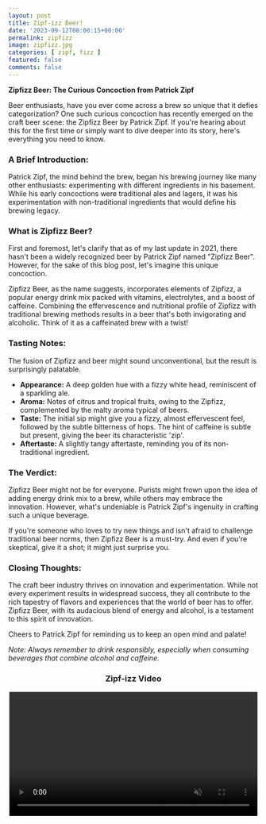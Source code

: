 ```yaml
---
layout: post
title: Zipf-izz Beer!
date: '2023-09-12T08:00:15+00:00'
permalink: zipfizz
image: zipfizz.jpg
categories: [ zipf, fizz ]
featured: false
comments: false 
---
```

**Zipfizz Beer: The Curious Concoction from Patrick Zipf**

Beer enthusiasts, have you ever come across a brew so unique that it defies categorization? One such curious concoction has recently emerged on the craft beer scene: the Zipfizz Beer by Patrick Zipf. If you're hearing about this for the first time or simply want to dive deeper into its story, here's everything you need to know.

### A Brief Introduction:

Patrick Zipf, the mind behind the brew, began his brewing journey like many other enthusiasts: experimenting with different ingredients in his basement. While his early concoctions were traditional ales and lagers, it was his experimentation with non-traditional ingredients that would define his brewing legacy.

### What is Zipfizz Beer?

First and foremost, let's clarify that as of my last update in 2021, there hasn't been a widely recognized beer by Patrick Zipf named "Zipfizz Beer". However, for the sake of this blog post, let's imagine this unique concoction. 

Zipfizz Beer, as the name suggests, incorporates elements of Zipfizz, a popular energy drink mix packed with vitamins, electrolytes, and a boost of caffeine. Combining the effervescence and nutritional profile of Zipfizz with traditional brewing methods results in a beer that's both invigorating and alcoholic. Think of it as a caffeinated brew with a twist!

### Tasting Notes:

The fusion of Zipfizz and beer might sound unconventional, but the result is surprisingly palatable. 

- **Appearance:** A deep golden hue with a fizzy white head, reminiscent of a sparkling ale.
- **Aroma:** Notes of citrus and tropical fruits, owing to the Zipfizz, complemented by the malty aroma typical of beers.
- **Taste:** The initial sip might give you a fizzy, almost effervescent feel, followed by the subtle bitterness of hops. The hint of caffeine is subtle but present, giving the beer its characteristic 'zip'.
- **Aftertaste:** A slightly tangy aftertaste, reminding you of its non-traditional ingredient.

### The Verdict:

Zipfizz Beer might not be for everyone. Purists might frown upon the idea of adding energy drink mix to a brew, while others may embrace the innovation. However, what's undeniable is Patrick Zipf's ingenuity in crafting such a unique beverage.

If you're someone who loves to try new things and isn't afraid to challenge traditional beer norms, then Zipfizz Beer is a must-try. And even if you're skeptical, give it a shot; it might just surprise you.

### Closing Thoughts:

The craft beer industry thrives on innovation and experimentation. While not every experiment results in widespread success, they all contribute to the rich tapestry of flavors and experiences that the world of beer has to offer. Zipfizz Beer, with its audacious blend of energy and alcohol, is a testament to this spirit of innovation.

Cheers to Patrick Zipf for reminding us to keep an open mind and palate!

*Note: Always remember to drink responsibly, especially when consuming beverages that combine alcohol and caffeine.*

<div>
    <center>
        <h3>Zipf-izz Video</h3>
        <video controls width="500" autoplay muted>
            <source src="/assets/videos/video.mp4" type="video/mp4">           
            <p>Sorry, your broswer doesn't support embedded videos. Here's the <a href="/assets/videos/video.mp4">Link to the video</a></p>
        </video>
    </center>
</div>

